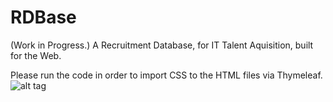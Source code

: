 # RDBase
(Work in Progress.) A Recruitment Database, for IT Talent Aquisition, built for the Web.


Please run the code in order to import CSS to the HTML files via Thymeleaf.
<br>
![alt tag](https://i.imgur.com/8e2LkcT.png)
